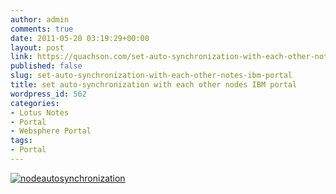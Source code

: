 ```yaml
---
author: admin
comments: true
date: 2011-05-20 03:19:29+00:00
layout: post
link: https://quachson.com/set-auto-synchronization-with-each-other-notes-ibm-portal/
published: false
slug: set-auto-synchronization-with-each-other-notes-ibm-portal
title: set auto-synchronization with each other nodes IBM portal
wordpress_id: 562
categories:
- Lotus Notes
- Portal
- Websphere Portal
tags:
- Portal
---
```


[![nodeautosynchronization](http://quachson.files.wordpress.com/2011/05/nodeautosynchronization.png)](http://quachson.files.wordpress.com/2011/05/nodeautosynchronization.png)
